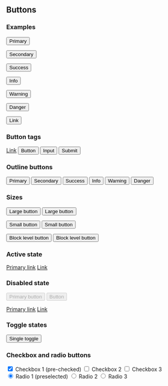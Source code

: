 <div class="sub-header">
  <h2 class="component-title" id="buttons">Buttons</h2>
</div>


<div class="row">
  <div class="col-lg-6">
    <h3 class="component-title">Examples</h3>

<!-- Provides extra visual weight and identifies the primary action in a set of buttons -->
<button type="button" class="btn btn-primary">Primary</button>

<!-- Secondary, outline button -->
<button type="button" class="btn btn-secondary">Secondary</button>

<!-- Indicates a successful or positive action -->
<button type="button" class="btn btn-success">Success</button>

<!-- Contextual button for informational alert messages -->
<button type="button" class="btn btn-info">Info</button>

<!-- Indicates caution should be taken with this action -->
<button type="button" class="btn btn-warning">Warning</button>

<!-- Indicates a dangerous or potentially negative action -->
<button type="button" class="btn btn-danger">Danger</button>

<!-- Deemphasize a button by making it look like a link while maintaining button behavior -->
<button type="button" class="btn btn-link">Link</button>

  </div>
  <div class="col-lg-6">
    <h3 class="component-title">Button tags</h3>

<a class="btn btn-primary" href="#" role="button">Link</a>
<button class="btn btn-primary" type="submit">Button</button>
<input class="btn btn-primary" type="button" value="Input">
<input class="btn btn-primary" type="submit" value="Submit">

<h3 class="component-title">Outline buttons</h3>

<button type="button" class="btn btn-primary-outline">Primary</button>
<button type="button" class="btn btn-secondary-outline">Secondary</button>
<button type="button" class="btn btn-success-outline">Success</button>
<button type="button" class="btn btn-info-outline">Info</button>
<button type="button" class="btn btn-warning-outline">Warning</button>
<button type="button" class="btn btn-danger-outline">Danger</button>

  </div>
</div>

<div class="row">
  <div class="col-lg-6">
    <h3 class="component-title">Sizes</h3>


<button type="button" class="btn btn-primary btn-lg">Large button</button>
<button type="button" class="btn btn-secondary btn-lg">Large button</button>

<button type="button" class="btn btn-primary btn-sm">Small button</button>
<button type="button" class="btn btn-secondary btn-sm">Small button</button>

<button type="button" class="btn btn-primary btn-lg btn-block">Block level button</button>
<button type="button" class="btn btn-secondary btn-lg btn-block">Block level button</button>
  </div>
  <div class="col-lg-6">
    <h3 class="component-title">Active state</h3>

<a href="#" class="btn btn-primary btn-lg active" role="button">Primary link</a>
<a href="#" class="btn btn-secondary btn-lg active" role="button">Link</a>

  </div>
</div>

<div class="row">
  <div class="col-lg-6">
    <h3 class="component-title">Disabled state</h3>

<button type="button" class="btn btn-lg btn-primary" disabled>Primary button</button>
<button type="button" class="btn btn-secondary btn-lg" disabled>Button</button>


<a href="#" class="btn btn-primary btn-lg disabled" role="button">Primary link</a>
<a href="#" class="btn btn-secondary btn-lg disabled" role="button">Link</a>

  </div>
  <div class="col-lg-6">
    <h3 class="component-title">Toggle states</h3>

<button type="button" class="btn btn-primary" data-toggle="button" aria-pressed="false" autocomplete="off">
  Single toggle
</button>
  </div>
</div>

<div class="row">
  <div class="col-lg-6">
    
<h3 class="component-title">Checkbox and radio buttons</h3>

<div class="btn-group" data-toggle="buttons">
  <label class="btn btn-primary active">
    <input type="checkbox" checked autocomplete="off"> Checkbox 1 (pre-checked)
  </label>
  <label class="btn btn-primary">
    <input type="checkbox" autocomplete="off"> Checkbox 2
  </label>
  <label class="btn btn-primary">
    <input type="checkbox" autocomplete="off"> Checkbox 3
  </label>
  <div class="btn-group" data-toggle="buttons">
  <label class="btn btn-primary active">
    <input type="radio" name="options" id="option1" autocomplete="off" checked> Radio 1 (preselected)
  </label>
  <label class="btn btn-primary">
    <input type="radio" name="options" id="option2" autocomplete="off"> Radio 2
  </label>
  <label class="btn btn-primary">
    <input type="radio" name="options" id="option3" autocomplete="off"> Radio 3
  </label>
</div>
</div>

  </div>
  <div class="col-lg-6">
    
  </div>
</div>

<div class="row">
  <div class="col-lg-6">
    
  </div>
  <div class="col-lg-6">
    
  </div>
</div>
















